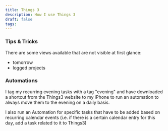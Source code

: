 ```yaml
---
title: Things 3
description: How I use Things 3
draft: false
tags:
---
```

### Tips & Tricks

There are some views available that are not visible at first glance:
- tomorrow
- logged projects

### Automations

I tag my recurring evening tasks with a tag "evening" and have downloaded a shortcut from the Things3 website to my iPhone to run an automation to always move them to the evening on a daily basis.

I also run an Automation for specific tasks that have to be added based on recurring calendar events (i.e. if there is a certain calendar entry for this day, add a task related to it to Things3)
